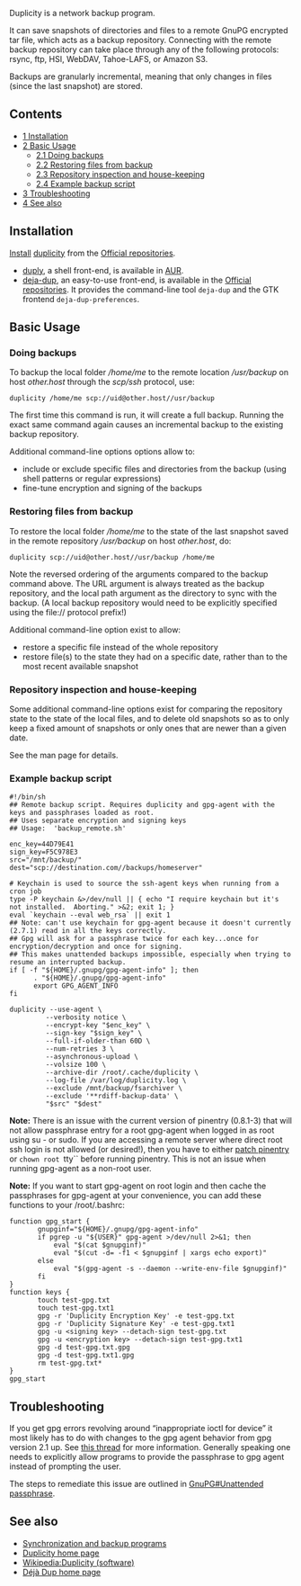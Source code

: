 Duplicity is a network backup program.

It can save snapshots of directories and files to a remote GnuPG encrypted tar file, which acts as a backup repository. Connecting with the remote backup repository can take place through any of the following protocols: rsync, ftp, HSI, WebDAV, Tahoe-LAFS, or Amazon S3.

Backups are granularly incremental, meaning that only changes in files (since the last snapshot) are stored.

## Contents

*   [1 Installation](#Installation)
*   [2 Basic Usage](#Basic_Usage)
    *   [2.1 Doing backups](#Doing_backups)
    *   [2.2 Restoring files from backup](#Restoring_files_from_backup)
    *   [2.3 Repository inspection and house-keeping](#Repository_inspection_and_house-keeping)
    *   [2.4 Example backup script](#Example_backup_script)
*   [3 Troubleshooting](#Troubleshooting)
*   [4 See also](#See_also)

## Installation

[Install](/index.php/Install "Install") [duplicity](https://www.archlinux.org/packages/?name=duplicity) from the [Official repositories](/index.php/Official_repositories "Official repositories").

*   [duply](/index.php/Duply "Duply"), a shell front-end, is available in [AUR](/index.php/AUR "AUR").
*   [deja-dup](https://www.archlinux.org/packages/?name=deja-dup), an easy-to-use front-end, is available in the [Official repositories](/index.php/Official_repositories "Official repositories"). It provides the command-line tool `deja-dup` and the GTK frontend `deja-dup-preferences`.

## Basic Usage

### Doing backups

To backup the local folder */home/me* to the remote location */usr/backup* on host *other.host* through the *scp/ssh* protocol, use:

```
duplicity /home/me scp://uid@other.host//usr/backup

```

The first time this command is run, it will create a full backup. Running the exact same command again causes an incremental backup to the existing backup repository.

Additional command-line options options allow to:

*   include or exclude specific files and directories from the backup (using shell patterns or regular expressions)
*   fine-tune encryption and signing of the backups

### Restoring files from backup

To restore the local folder */home/me* to the state of the last snapshot saved in the remote repository */usr/backup* on host *other.host*, do:

```
duplicity scp://uid@other.host//usr/backup /home/me 

```

Note the reversed ordering of the arguments compared to the backup command above. The URL argument is always treated as the backup repository, and the local path argument as the directory to sync with the backup. (A local backup repository would need to be explicitly specified using the file:// protocol prefix!)

Additional command-line option exist to allow:

*   restore a specific file instead of the whole repository
*   restore file(s) to the state they had on a specific date, rather than to the most recent available snapshot

### Repository inspection and house-keeping

Some additional command-line options exist for comparing the repository state to the state of the local files, and to delete old snapshots so as to only keep a fixed amount of snapshots or only ones that are newer than a given date.

See the man page for details.

### Example backup script

```
#!/bin/sh
## Remote backup script. Requires duplicity and gpg-agent with the keys and passphrases loaded as root.
## Uses separate encryption and signing keys
## Usage:  'backup_remote.sh'

enc_key=44D79E41
sign_key=F5C978E3
src="/mnt/backup/"
dest="scp://destination.com//backups/homeserver"

# Keychain is used to source the ssh-agent keys when running from a cron job
type -P keychain &>/dev/null || { echo "I require keychain but it's not installed.  Aborting." >&2; exit 1; }
eval `keychain --eval web_rsa` || exit 1
## Note: can't use keychain for gpg-agent because it doesn't currently (2.7.1) read in all the keys correctly. 
## Gpg will ask for a passphrase twice for each key...once for encryption/decryption and once for signing. 
## This makes unattended backups impossible, especially when trying to resume an interrupted backup.
if [ -f "${HOME}/.gnupg/gpg-agent-info" ]; then
      . "${HOME}/.gnupg/gpg-agent-info"
      export GPG_AGENT_INFO
fi

duplicity --use-agent \
         --verbosity notice \
         --encrypt-key "$enc_key" \
         --sign-key "$sign_key" \
         --full-if-older-than 60D \
         --num-retries 3 \
         --asynchronous-upload \
         --volsize 100 \
         --archive-dir /root/.cache/duplicity \
         --log-file /var/log/duplicity.log \
         --exclude /mnt/backup/fsarchiver \
         --exclude '**rdiff-backup-data' \
         "$src" "$dest"

```

**Note:** There is an issue with the current version of pinentry (0.8.1-3) that will not allow passphrase entry for a root gpg-agent when logged in as root using su - or sudo. If you are accessing a remote server where direct root ssh login is not allowed (or desired!), then you have to either [patch pinentry](https://bugzilla.redhat.com/show_bug.cgi?id=677665) or `chown root `tty`` before running pinentry. This is not an issue when running gpg-agent as a non-root user.

**Note:** If you want to start gpg-agent on root login and then cache the passphrases for gpg-agent at your convenience, you can add these functions to your /root/.bashrc:

```
function gpg_start {
       gnupginf="${HOME}/.gnupg/gpg-agent-info"
       if pgrep -u "${USER}" gpg-agent >/dev/null 2>&1; then
           eval "$(cat $gnupginf)"
           eval "$(cut -d= -f1 < $gnupginf | xargs echo export)"
       else
           eval "$(gpg-agent -s --daemon --write-env-file $gnupginf)"
       fi
}
function keys {
       touch test-gpg.txt
       touch test-gpg.txt1
       gpg -r 'Duplicity Encryption Key' -e test-gpg.txt
       gpg -r 'Duplicity Signature Key' -e test-gpg.txt1
       gpg -u <signing key> --detach-sign test-gpg.txt
       gpg -u <encryption key> --detach-sign test-gpg.txt1
       gpg -d test-gpg.txt.gpg
       gpg -d test-gpg.txt1.gpg
       rm test-gpg.txt*
}
gpg_start

```

## Troubleshooting

If you get gpg errors revolving around “inappropriate ioctl for device” it most likely has to do with changes to the gpg agent behavior from gpg version 2.1 up. See [this thread](https://bbs.archlinux.org/viewtopic.php?id=190301) for more information. Generally speaking one needs to explicitly allow programs to provide the passphrase to gpg agent instead of prompting the user.

The steps to remediate this issue are outlined in [GnuPG#Unattended passphrase](/index.php/GnuPG#Unattended_passphrase "GnuPG").

## See also

*   [Synchronization and backup programs](/index.php/Synchronization_and_backup_programs "Synchronization and backup programs")
*   [Duplicity home page](http://duplicity.nongnu.org/)
*   [Wikipedia:Duplicity (software)](https://en.wikipedia.org/wiki/Duplicity_(software) "wikipedia:Duplicity (software)")
*   [Déjà Dup home page](https://launchpad.net/deja-dup)